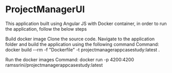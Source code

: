 # ProjectManagerUI
This application built using Angular JS with Docker container, in order to run the application, follow the below steps

Build docker image 
Clone the source code. Navigate to the application folder and build the application using the following command
Command:  docker build --rm -f "Dockerfile" -t projectmanagerappcasestudy:latest .

Run the docker images 
Command: docker run -p 4200:4200 ramssrini/projectmanagerappcasestudy:latest 

